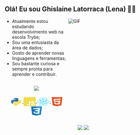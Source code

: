 ## Olá! Eu sou Ghislaine Latorraca (Lena) :woman_technologist:

<img align="right" height="300" width="300" alt="GIF" src="https://octocat-generator-assets.githubusercontent.com/my-octocat-1615588100394.png" width="400px"/>

- Atualmente estou estudando desenvolvimento web na escola Trybe;
- Sou uma entusiasta da área de dados;
- Gosto de aprender novas linguagens e ferramentas;
- Sou bastante curiosa e sempre pronta para aprender e contribuir.

##

<div align="center">
   <a href="https://github.com/Lenakirara">
  <img height="180em" src="https://github-readme-stats.vercel.app/api/top-langs/?username=Lenakirara&layout=compact&langs_count=7&theme=tokyonight"/>
</div>
  
<div style="display: inline_block" align="center"><br>
  <img align="center" alt="Lena-Python" height="30" width="40" src="https://raw.githubusercontent.com/devicons/devicon/master/icons/python/python-original.svg"> 
  <img align="center" alt="Lena-Js" height="30" width="40" src="https://raw.githubusercontent.com/devicons/devicon/master/icons/javascript/javascript-plain.svg">
  <img align="center" alt="Lena-React" height="30" width="40" src="https://raw.githubusercontent.com/devicons/devicon/master/icons/react/react-original.svg">
  <img align="center" alt="Lena-HTML" height="30" width="40" src="https://raw.githubusercontent.com/devicons/devicon/master/icons/html5/html5-original.svg">
  <img align="center" alt="Lena-CSS" height="30" width="40" src="https://raw.githubusercontent.com/devicons/devicon/master/icons/css3/css3-original.svg">
</div>
  
##

<div align="center">
  <a href = "mailto:glenox79@gmail.com"><img src="https://img.shields.io/badge/Gmail-D14836?style=for-the-badge&logo=gmail&logoColor=white" target="_blank"></a>
  <a href="https://www.linkedin.com/in/glatorraca/" target="_blank"><img src="https://img.shields.io/badge/-LinkedIn-%230077B5?style=for-the-badge&logo=linkedin&logoColor=white" target="_blank"></a>
</div>

